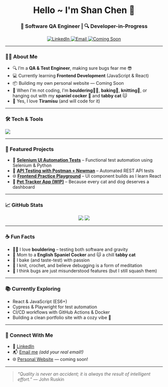 <h1 align="center">Hello ~ I'm Shan Chen 🍰</h1>
<h3 align="center">💼 Software QA Engineer | 🔍 Developer-in-Progress</h3>

<p align="center">
  <a href="https://www.linkedin.com/in/shanchencs/">
    <img src="https://img.shields.io/badge/LinkedIn-blue?style=flat&logo=linkedin" alt="LinkedIn">
  </a>
  <a href="shanchenjoy@gmail.com">
    <img src="https://img.shields.io/badge/Email-D14836?style=flat&logo=gmail&logoColor=white" alt="Email">
  </a>
  <a href="https://yourwebsite.com">
    <img src="https://img.shields.io/badge/Personal Site(Coming soon)-ff69b4?style=flat" alt="Coming Soon">
  </a>
</p>

---

### 👩‍💻 About Me

- 🔍 I’m a **QA & Test Engineer**, making sure bugs fear me 😎  
- 💻 Currently learning **Frontend Development** (JavaScript & React)  
- 📦 Building my own personal website — Coming Soon  
- 🔦 When I'm not coding, I'm **bouldering🧗‍♀️**, **baking🎂**, **knitting🧶**, or hanging out with my **spaniel cocker** 🐶 and **tabby cat** 🐱  
- 🍰 Yes, I love **Tiramisu** (and will code for it)

---

### 🛠️ Tech & Tools

<p>
  <img src="https://skillicons.dev/icons?i=python,selenium,js,html,css,react,postman,java,git,github,vscode,python, pyTest" />
</p>

---

### 🧪 Featured Projects

- 🧰 [**Selenium UI Automation Tests**](https://github.com/ShanTiramisu/selenium-ui-tests) – Functional test automation using Selenium & Python  
- 🔌 [**API Testing with Postman + Newman**](https://github.com/ShanTiramisu/api-testing) – Automated REST API tests  
- 🌐 [**Frontend Practice Playground**](https://github.com/ShanTiramisu/frontend-practice) – UI component builds as I learn React  
- 🐾 [**Pet Tracker App (WIP)**](https://github.com/ShanTiramisu/pet-tracker) – Because every cat and dog deserves a dashboard

---

### 📈 GitHub Stats

<p align="center">
  <img src="https://github-readme-stats.vercel.app/api?username=ShanTiramisu&show_icons=true&theme=rose_pine" />
  <img src="https://github-readme-streak-stats.herokuapp.com/?user=ShanTiramisu&theme=rose_pine" />
</p>

---

### ☕ Fun Facts

- 🧗‍♀️ I love **bouldering** – testing both software and gravity  
- 🐶 Mom to a **English Spaniel Cocker** and 🐱 a chill **tabby cat**  
- 🧁 I bake (and taste-test) with passion  
- 🧶 I knit, crochet, and believe debugging is a form of meditation  
- 🐛 I think bugs are just misunderstood features (but I still squash them)

---

### 📚 Currently Exploring

- React & JavaScript (ES6+)
- Cypress & Playwright for test automation
- CI/CD workflows with GitHub Actions & Docker
- Building a clean portfolio site with a cozy vibe 🌼

---

### 💬 Connect With Me

- 💼 [LinkedIn](https://www.linkedin.com/in/shanchencs/)  
- 📬 [Email me](mailto:youremail@example.com) *(add your real email!)*  
- 🌐 [Personal Website](https://yourwebsite.com) — coming soon!

---

 > *“Quality is never an accident; it is always the result of intelligent effort.”* — John Ruskin
